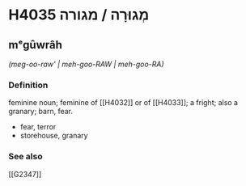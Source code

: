 # H4035 מְגוּרָה / מגורה

## mᵉgûwrâh

_(meg-oo-raw' | meh-ɡoo-RAW | meh-ɡoo-RA)_

### Definition

feminine noun; feminine of [[H4032]] or of [[H4033]]; a fright; also a granary; barn, fear.

- fear, terror
- storehouse, granary
### See also

[[G2347]]

